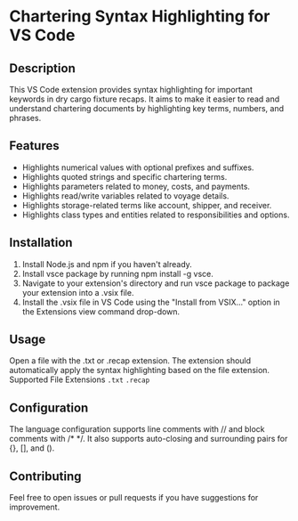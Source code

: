# Chartering Syntax Highlighting for VS Code

## Description

This VS Code extension provides syntax highlighting for important keywords in dry cargo fixture recaps. It aims to make it easier to read and understand chartering documents by highlighting key terms, numbers, and phrases.

## Features

* Highlights numerical values with optional prefixes and suffixes.
* Highlights quoted strings and specific chartering terms.
* Highlights parameters related to money, costs, and payments.
* Highlights read/write variables related to voyage details.
* Highlights storage-related terms like account, shipper, and receiver.
* Highlights class types and entities related to responsibilities and options.

## Installation

1. Install Node.js and npm if you haven't already.
2. Install vsce package by running npm install -g vsce.
3. Navigate to your extension's directory and run vsce package to package your extension into a .vsix file.
4. Install the .vsix file in VS Code using the "Install from VSIX..." option in the Extensions view command drop-down.

## Usage

Open a file with the .txt or .recap extension.
The extension should automatically apply the syntax highlighting based on the file extension.
Supported File Extensions
`.txt`
`.recap`

## Configuration

The language configuration supports line comments with // and block comments with /* */. It also supports auto-closing and surrounding pairs for {}, [], and ().

## Contributing

Feel free to open issues or pull requests if you have suggestions for improvement.

